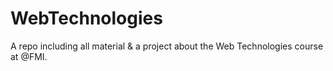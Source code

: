 # WebTechnologies
A repo including all material &amp; a project about the Web Technologies course at @FMI.
